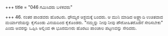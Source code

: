 +++
title = "046 ಗಮಿಸಿದರು ಬಳಿಕವರು"

+++
46. ನಂತರ ಪಾಂಡವರು ಹೊರಟರು. ಧೌಮ್ಯರ ಆಶ್ರಮಕ್ಕೆ ಬಂದರು. ಆ ಮುನಿ  ಮಾಡಿದ ಅಘ್ರ್ಯಾದಿ ಉಚಿತವಾದ ಮರ್ಯಾದೆಯನ್ನು ಕೈಗೊಂಡು ವಿನಯದಿಂದ ಕೈಕೊಂಡರು. "ನಮ್ಮನ್ನು ನೀವು ನೀವು ಪೌರೋಹಿತರೊಡನೆ ಸೇರಿಸಬೇಕು" ಎಂದು ಅವರನ್ನು ಒಪ್ಪಿಸಿ ಅಲ್ಲಿಂದ ಈ ಭೂರಮಣರು ಹೊರಟು ಪಾಂಚಾಲ ಪಟ್ಟಣವನ್ನು ಸೇರಿದರು.